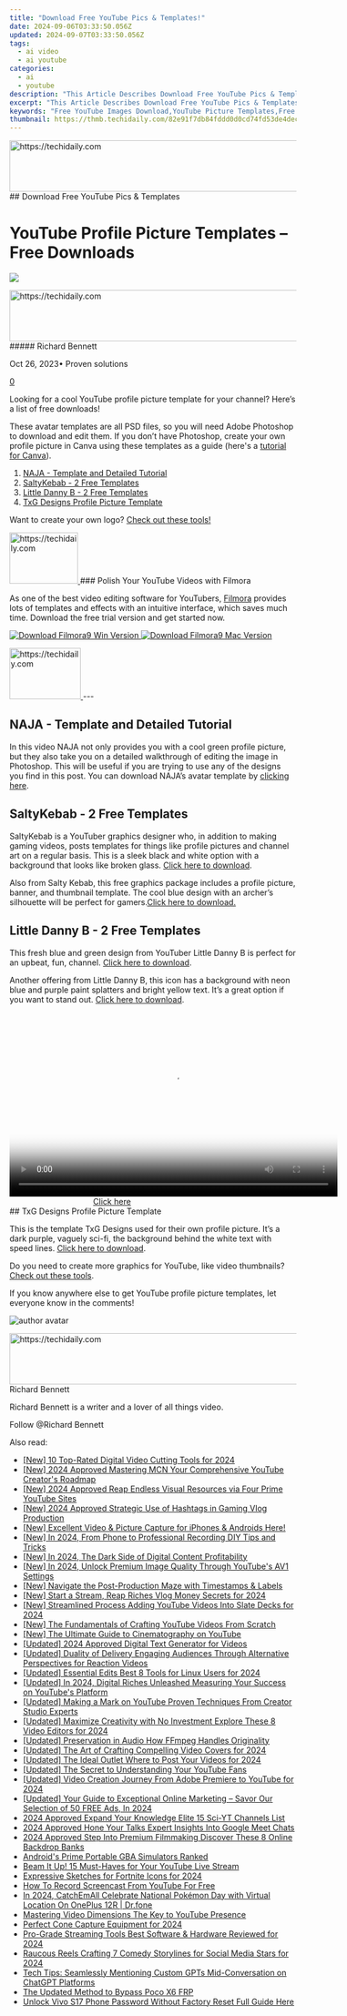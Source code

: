 ```yaml
---
title: "Download Free YouTube Pics & Templates!"
date: 2024-09-06T03:33:50.056Z
updated: 2024-09-07T03:33:50.056Z
tags:
  - ai video
  - ai youtube
categories:
  - ai
  - youtube
description: "This Article Describes Download Free YouTube Pics & Templates!"
excerpt: "This Article Describes Download Free YouTube Pics & Templates!"
keywords: "Free YouTube Images Download,YouTube Picture Templates,Free YouTube Photo Guide,YouTube Video Screenshots,Online YouTube Themes Access,Downloading YouTube Artwork,YouTube Media Illustrations"
thumbnail: https://thmb.techidaily.com/82e91f7db84fddd0d0cd74fd53de4decc4bc8c46a25aa2285ca573b91b9719e8.jpg
---
```


<!-- affiliate ads begin -->
<a href="https://appsumo.8odi.net/c/5597632/2129740/7443" target="_top" id="2129740">
  <img src="//a.impactradius-go.com/display-ad/7443-2129740" border="0" alt="https://techidaily.com" width="728" height="90"/>
</a>
<img height="0" width="0" src="https://appsumo.8odi.net/i/5597632/2129740/7443" style="position:absolute;visibility:hidden;" border="0" />
<!-- affiliate ads end -->
## Download Free YouTube Pics & Templates

# YouTube Profile Picture Templates – Free Downloads

![](https://images.wondershare.com/filmora/article-images/richard-bennett.jpg)

<!-- affiliate ads begin -->
<a href="https://ephamedtechinc.pxf.io/c/5597632/2135476/26400" target="_top" id="2135476">
  <img src="//a.impactradius-go.com/display-ad/26400-2135476" border="0" alt="https://techidaily.com" width="728" height="90"/>
</a>
<img height="0" width="0" src="https://ephamedtechinc.pxf.io/i/5597632/2135476/26400" style="position:absolute;visibility:hidden;" border="0" />
<!-- affiliate ads end -->
##### Richard Bennett

 Oct 26, 2023• Proven solutions

[0](#commentsBoxSeoTemplate)

Looking for a cool YouTube profile picture template for your channel? Here’s a list of free downloads!

These avatar templates are all PSD files, so you will need Adobe Photoshop to download and edit them. If you don’t have Photoshop, create your own profile picture in Canva using these templates as a guide (here's a [tutorial for Canva](https://tools.techidaily.com/wondershare/filmora/download/)).

1. [NAJA - Template and Detailed Tutorial](#naja)
2. [SaltyKebab - 2 Free Templates](#salty)
3. [Little Danny B - 2 Free Templates](#danny)
4. [TxG Designs Profile Picture Template](#txg)

Want to create your own logo? [Check out these tools!](https://tools.techidaily.com/wondershare/filmora/download/)

<!-- affiliate ads begin -->
<a href="https://aligracehair.sjv.io/c/5597632/2115910/19272" target="_top" id="2115910">
  <img src="//a.impactradius-go.com/display-ad/19272-2115910" border="0" alt="https://techidaily.com" width="120" height="90"/>
</a>
<img height="0" width="0" src="https://aligracehair.sjv.io/i/5597632/2115910/19272" style="position:absolute;visibility:hidden;" border="0" />
<!-- affiliate ads end -->
### Polish Your YouTube Videos with Filmora

As one of the best video editing software for YouTubers, [Filmora](https://tools.techidaily.com/wondershare/filmora/download/) provides lots of templates and effects with an intuitive interface, which saves much time. Download the free trial version and get started now.

[![Download Filmora9 Win Version](https://images.wondershare.com/filmora/guide/download-btn-win.jpg) ](https://tools.techidaily.com/wondershare/filmora/download/) [![Download Filmora9 Mac Version](https://images.wondershare.com/filmora/guide/download-btn-mac.jpg) ](https://tools.techidaily.com/wondershare/filmora/download/)

<!-- affiliate ads begin -->
<a href="https://aligracehair.sjv.io/c/5597632/2135351/19272" target="_top" id="2135351">
  <img src="//a.impactradius-go.com/display-ad/19272-2135351" border="0" alt="https://techidaily.com" width="125" height="90"/>
</a>
<img height="0" width="0" src="https://aligracehair.sjv.io/i/5597632/2135351/19272" style="position:absolute;visibility:hidden;" border="0" />
<!-- affiliate ads end -->
---

## NAJA - Template and Detailed Tutorial

In this video NAJA not only provides you with a cool green profile picture, but they also take you on a detailed walkthrough of editing the image in Photoshop. This will be useful if you are trying to use any of the designs you find in this post. You can download NAJA’s avatar template by [clicking here](https://www.youtube.com/redirect?redir%5Ftoken=2YDSnb0yXKdaw0epGcXB4aJtttR8MTUxMDM0NjQ4NkAxNTEwMjYwMDg2&q=https%3A%2F%2Fsellfy.com%2Fp%2Fb5jF&event=video%5Fdescription&v=io9WzsSOc2Y).

## SaltyKebab - 2 Free Templates

SaltyKebab is a YouTuber graphics designer who, in addition to making gaming videos, posts templates for things like profile pictures and channel art on a regular basis. This is a sleek black and white option with a background that looks like broken glass. [Click here to download](https://www.youtube.com/redirect?event=video%5Fdescription&v=Tmpn%5FmLs1cY&q=https%3A%2F%2Fdrive.google.com%2Fopen%3Fid%3D0B32mpcEPyYYJUHVJQm9uNUxyNzA&redir%5Ftoken=S4l8OAh26uLUOulyoGIaYkOW8aB8MTUxMDM0MDk5MkAxNTEwMjU0NTky).

Also from Salty Kebab, this free graphics package includes a profile picture, banner, and thumbnail template. The cool blue design with an archer’s silhouette will be perfect for gamers.[Click here to download.](https://www.youtube.com/redirect?event=video%5Fdescription&v=IriIzdY%5FTzs&redir%5Ftoken=8rrPV9gZErBTEOtIdS5zkq8HXYR8MTUxMDM0MTU2OUAxNTEwMjU1MTY5&q=https%3A%2F%2Fdrive.google.com%2Fopen%3Fid%3D0B32mpcEPyYYJZDRsUmR3dkFRb2s)

## Little Danny B - 2 Free Templates

This fresh blue and green design from YouTuber Little Danny B is perfect for an upbeat, fun, channel. [Click here to download](https://www.youtube.com/redirect?redir%5Ftoken=F%5FMrtZATEvC53uE7QbEKQpUMgkt8MTUxMDMzNjA2M0AxNTEwMjQ5NjYz&q=http%3A%2F%2Fadf.ly%2FogOLQ&v=NLZukhYLfLQ&event=video%5Fdescription).

Another offering from Little Danny B, this icon has a background with neon blue and purple paint splatters and bright yellow text. It’s a great option if you want to stand out. [Click here to download](https://www.youtube.com/redirect?v=IJgjLWpnxVk&event=video%5Fdescription&redir%5Ftoken=OPO3uPCVpJhTn8MXiq5q3lVgWD58MTUxMDMzOTk5MkAxNTEwMjUzNTky&q=http%3A%2F%2Fadf.ly%2F10l7Ut).

<!-- affiliate ads begin -->
<span id="1160850">
					<video width="576" height="324" style="cursor:pointer"
           poster="//a.impactradius-go.com/display-clicktoplayimage/1160850.png"
           onclick="if(!this.playClicked){this.play();this.setAttribute('controls',true);this.playClicked=true;}">
	   <source src="//a.impactradius-go.com/display-ad/14559-1160850">
	   <img src="//a.impactradius-go.com/display-clicktoplayimage/1160850.png" style="border: none; height: 100%; width: 100%; object-fit: contain">
	</video>
	<div style="width:360px;text-align:center"><a href="javascript:window.open(decodeURIComponent('https%3A%2F%2Fpropmoneyinc.pxf.io%2Fc%2F5597632%2F1160850%2F14559'), '_blank');void(0);">Click here</a></div>
</span>
<img height="0" width="0" src="https://imp.pxf.io/i/5597632/1160850/14559" style="position:absolute;visibility:hidden;" border="0" />
<!-- affiliate ads end -->
## TxG Designs Profile Picture Template

This is the template TxG Designs used for their own profile picture. It’s a dark purple, vaguely sci-fi, the background behind the white text with speed lines. [Click here to download](https://www.youtube.com/redirect?q=http%3A%2F%2Fwww.mediafire.com%2Fdownload%2F02zz3qnhszxzyfa%2FFree%2BYoutube%2B%2526%2BAvatar%2BRebrand%2BTemplate.zip&redir%5Ftoken=jr9cd4sEsdAHiq0KtL33o34LEpN8MTUxMDMzNTgzNUAxNTEwMjQ5NDM1&v=LczVbluwfyw&event=video%5Fdescription).

Do you need to create more graphics for YouTube, like video thumbnails? [Check out these tools](https://tools.techidaily.com/wondershare/filmora/download/).

If you know anywhere else to get YouTube profile picture templates, let everyone know in the comments!

![author avatar](https://images.wondershare.com/filmora/article-images/richard-bennett.jpg)

<!-- affiliate ads begin -->
<a href="https://ephamedtechinc.pxf.io/c/5597632/2137213/26400" target="_top" id="2137213">
  <img src="//a.impactradius-go.com/display-ad/26400-2137213" border="0" alt="https://techidaily.com" width="728" height="90"/>
</a>
<img height="0" width="0" src="https://ephamedtechinc.pxf.io/i/5597632/2137213/26400" style="position:absolute;visibility:hidden;" border="0" />
<!-- affiliate ads end -->
Richard Bennett

Richard Bennett is a writer and a lover of all things video.

Follow @Richard Bennett


<ins class="adsbygoogle"
     style="display:block"
     data-ad-format="autorelaxed"
     data-ad-client="ca-pub-7571918770474297"
     data-ad-slot="1223367746"></ins>



<ins class="adsbygoogle"
     style="display:block"
     data-ad-client="ca-pub-7571918770474297"
     data-ad-slot="8358498916"
     data-ad-format="auto"
     data-full-width-responsive="true"></ins>

<span class="atpl-alsoreadstyle">Also read:</span>
<div><ul>
<li><a href="https://youtube-tips.techidaily.com/0-top-rated-digital-video-cutting-tools-for-2024/"><u>[New] 10 Top-Rated Digital Video Cutting Tools for 2024</u></a></li>
<li><a href="https://youtube-tips.techidaily.com/024-approved-mastering-mcn-your-comprehensive-youtube-creators-roadmap/"><u>[New] 2024 Approved  Mastering MCN  Your Comprehensive YouTube Creator's Roadmap</u></a></li>
<li><a href="https://youtube-tips.techidaily.com/024-approved-reap-endless-visual-resources-via-four-prime-youtube-sites/"><u>[New] 2024 Approved  Reap Endless Visual Resources via Four Prime YouTube Sites</u></a></li>
<li><a href="https://youtube-tips.techidaily.com/024-approved-strategic-use-of-hashtags-in-gaming-vlog-production/"><u>[New] 2024 Approved  Strategic Use of Hashtags in Gaming Vlog Production</u></a></li>
<li><a href="https://youtube-tips.techidaily.com/xcellent-video-and-picture-capture-for-iphones-and-androids-here/"><u>[New] Excellent Video & Picture Capture for iPhones & Androids Here!</u></a></li>
<li><a href="https://desktop-recording.techidaily.com/new-in-2024-from-phone-to-professional-recording-diy-tips-and-tricks/"><u>[New] In 2024, From Phone to Professional Recording  DIY Tips and Tricks</u></a></li>
<li><a href="https://youtube-tips.techidaily.com/n-2024-the-dark-side-of-digital-content-profitability/"><u>[New] In 2024, The Dark Side of Digital Content Profitability</u></a></li>
<li><a href="https://youtube-tips.techidaily.com/n-2024-unlock-premium-image-quality-through-youtubes-av1-settings/"><u>[New] In 2024, Unlock Premium Image Quality Through YouTube's AV1 Settings</u></a></li>
<li><a href="https://screen-activity-recording.techidaily.com/new-navigate-the-post-production-maze-with-timestamps-and-labels/"><u>[New] Navigate the Post-Production Maze with Timestamps & Labels</u></a></li>
<li><a href="https://youtube-tips.techidaily.com/tart-a-stream-reap-riches-vlog-money-secrets-for-2024/"><u>[New] Start a Stream, Reap Riches  Vlog Money Secrets for 2024</u></a></li>
<li><a href="https://youtube-tips.techidaily.com/treamlined-process-adding-youtube-videos-into-slate-decks-for-2024/"><u>[New] Streamlined Process  Adding YouTube Videos Into Slate Decks for 2024</u></a></li>
<li><a href="https://youtube-tips.techidaily.com/he-fundamentals-of-crafting-youtube-videos-from-scratch/"><u>[New] The Fundamentals of Crafting YouTube Videos From Scratch</u></a></li>
<li><a href="https://youtube-tips.techidaily.com/he-ultimate-guide-to-cinematography-on-youtube/"><u>[New] The Ultimate Guide to Cinematography on YouTube</u></a></li>
<li><a href="https://youtube-tips.techidaily.com/ed-2024-approved-digital-text-generator-for-videos/"><u>[Updated] 2024 Approved  Digital Text Generator for Videos</u></a></li>
<li><a href="https://youtube-tips.techidaily.com/ed-duality-of-delivery-engaging-audiences-through-alternative-perspectives-for-reaction-videos/"><u>[Updated] Duality of Delivery  Engaging Audiences Through Alternative Perspectives for Reaction Videos</u></a></li>
<li><a href="https://youtube-tips.techidaily.com/ed-essential-edits-best-8-tools-for-linux-users-for-2024/"><u>[Updated] Essential Edits  Best 8 Tools for Linux Users for 2024</u></a></li>
<li><a href="https://youtube-tips.techidaily.com/ed-in-2024-digital-riches-unleashed-measuring-your-success-on-youtubes-platform/"><u>[Updated] In 2024, Digital Riches Unleashed  Measuring Your Success on YouTube's Platform</u></a></li>
<li><a href="https://youtube-tips.techidaily.com/ed-making-a-mark-on-youtube-proven-techniques-from-creator-studio-experts/"><u>[Updated] Making a Mark on YouTube  Proven Techniques From Creator Studio Experts</u></a></li>
<li><a href="https://youtube-tips.techidaily.com/ed-maximize-creativity-with-no-investment-explore-these-8-video-editors-for-2024/"><u>[Updated] Maximize Creativity with No Investment  Explore These 8 Video Editors for 2024</u></a></li>
<li><a href="https://extra-approaches.techidaily.com/updated-preservation-in-audio-how-ffmpeg-handles-originality/"><u>[Updated] Preservation in Audio  How FFmpeg Handles Originality</u></a></li>
<li><a href="https://youtube-tips.techidaily.com/ed-the-art-of-crafting-compelling-video-covers-for-2024/"><u>[Updated] The Art of Crafting Compelling Video Covers for 2024</u></a></li>
<li><a href="https://youtube-tips.techidaily.com/ed-the-ideal-outlet-where-to-post-your-videos-for-2024/"><u>[Updated] The Ideal Outlet  Where to Post Your Videos for 2024</u></a></li>
<li><a href="https://youtube-tips.techidaily.com/ed-the-secret-to-understanding-your-youtube-fans/"><u>[Updated] The Secret to Understanding Your YouTube Fans</u></a></li>
<li><a href="https://youtube-tips.techidaily.com/ed-video-creation-journey-from-adobe-premiere-to-youtube-for-2024/"><u>[Updated] Video Creation Journey  From Adobe Premiere to YouTube for 2024</u></a></li>
<li><a href="https://youtube-tips.techidaily.com/ed-your-guide-to-exceptional-online-marketing-savor-our-selection-of-50-free-ads-in-2024/"><u>[Updated] Your Guide to Exceptional Online Marketing – Savor Our Selection of 50 FREE Ads, In 2024</u></a></li>
<li><a href="https://youtube-tips.techidaily.com/approved-expand-your-knowledge-elite-15-sci-yt-channels-list/"><u>2024 Approved  Expand Your Knowledge  Elite 15 Sci-YT Channels List</u></a></li>
<li><a href="https://screen-mirroring-recording.techidaily.com/2024-approved-hone-your-talks-expert-insights-into-google-meet-chats/"><u>2024 Approved  Hone Your Talks  Expert Insights Into Google Meet Chats</u></a></li>
<li><a href="https://youtube-tips.techidaily.com/approved-step-into-premium-filmmaking-discover-these-8-online-backdrop-banks/"><u>2024 Approved  Step Into Premium Filmmaking  Discover These 8 Online Backdrop Banks</u></a></li>
<li><a href="https://screen-sharing-recording.techidaily.com/androids-prime-portable-gba-simulators-ranked/"><u>Android's Prime Portable GBA Simulators Ranked</u></a></li>
<li><a href="https://youtube-tips.techidaily.com/it-up-15-must-haves-for-your-youtube-live-stream/"><u>Beam It Up! 15 Must-Haves for Your YouTube Live Stream</u></a></li>
<li><a href="https://youtube-tips.techidaily.com/ssive-sketches-for-fortnite-icons-for-2024/"><u>Expressive Sketches for Fortnite Icons for 2024</u></a></li>
<li><a href="https://youtube-tips.techidaily.com/o-record-screencast-from-youtube-for-free/"><u>How To Record Screencast From YouTube For Free</u></a></li>
<li><a href="https://android-pokemon-go.techidaily.com/in-2024-catchemall-celebrate-national-pokemon-day-with-virtual-location-on-oneplus-12r-drfone-by-drfone-virtual-android/"><u>In 2024, CatchEmAll Celebrate National Pokémon Day with Virtual Location On OnePlus 12R | Dr.fone</u></a></li>
<li><a href="https://youtube-tips.techidaily.com/ring-video-dimensions-the-key-to-youtube-presence/"><u>Mastering Video Dimensions  The Key to YouTube Presence</u></a></li>
<li><a href="https://extra-approaches.techidaily.com/perfect-cone-capture-equipment-for-2024/"><u>Perfect Cone Capture Equipment for 2024</u></a></li>
<li><a href="https://youtube-tips.techidaily.com/rade-streaming-tools-best-software-and-hardware-reviewed-for-2024/"><u>Pro-Grade Streaming Tools  Best Software & Hardware Reviewed for 2024</u></a></li>
<li><a href="https://youtube-tips.techidaily.com/us-reels-crafting-7-comedy-storylines-for-social-media-stars-for-2024/"><u>Raucous Reels  Crafting 7 Comedy Storylines for Social Media Stars for 2024</u></a></li>
<li><a href="https://tech-revival.techidaily.com/tech-tips-seamlessly-mentioning-custom-gpts-mid-conversation-on-chatgpt-platforms/"><u>Tech Tips: Seamlessly Mentioning Custom GPTs Mid-Conversation on ChatGPT Platforms</u></a></li>
<li><a href="https://android-frp.techidaily.com/the-updated-method-to-bypass-poco-x6-frp-by-drfone-android/"><u>The Updated Method to Bypass Poco X6 FRP</u></a></li>
<li><a href="https://android-unlock.techidaily.com/unlock-vivo-s17-phone-password-without-factory-reset-full-guide-here-by-drfone-android/"><u>Unlock Vivo S17 Phone Password Without Factory Reset Full Guide Here</u></a></li>
</ul></div>
